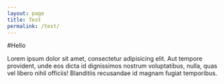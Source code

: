 ```yaml
---
layout: page
title: Test
permalink: /test/
---
```


#Hello

Lorem ipsum dolor sit amet, consectetur adipisicing elit. Aut tempore provident, unde eos dicta id dignissimos nostrum voluptatibus, nulla, quas vel libero nihil officiis! Blanditiis recusandae id magnam fugiat temporibus.
